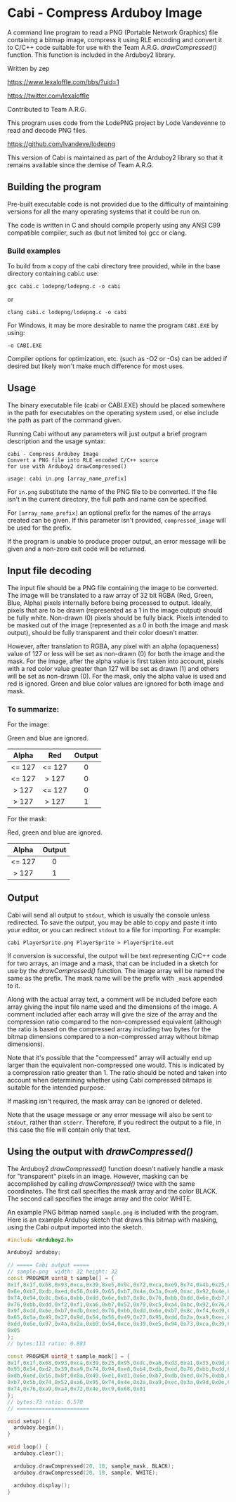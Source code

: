 # Cabi - Compress Arduboy Image

A command line program to read a PNG (Portable Network Graphics) file
containing a bitmap image, compress it using RLE encoding and convert it to
C/C++ code suitable for use with the Team A.R.G. *drawCompressed()* function.
This function is included in the Arduboy2 library.

Written by zep

https://www.lexaloffle.com/bbs/?uid=1

https://twitter.com/lexaloffle

Contributed to Team A.R.G.

This program uses code from the LodePNG project by Lode Vandevenne to read
and decode PNG files.

https://github.com/lvandeve/lodepng

This version of Cabi is maintained as part of the Arduboy2 library so that it
remains available since the demise of Team A.R.G.

## Building the program

Pre-built executable code is not provided due to the difficulty of maintaining
versions for all the many operating systems that it could be run on.

The code is written in C and should compile properly using any ANSI C99
compatible compiler, such as (but not limited to) gcc or clang.

### Build examples

To build from a copy of the cabi directory tree provided, while in the base
directory containing cabi.c use:

`gcc cabi.c lodepng/lodepng.c -o cabi`

or

`clang cabi.c lodepng/lodepng.c -o cabi`


For Windows, it may be more desirable to name the program `CABI.EXE` by using:

`-o CABI.EXE`

Compiler options for optimization, etc. (such as -O2 or -Os) can be added if
desired but likely won't make much difference for most uses.

## Usage

The binary executable file (cabi or CABI.EXE) should be placed somewhere in the
path for executables on the operating system used, or else include the path as
part of the command given.

Running Cabi without any parameters will just output a brief program
description and the usage syntax:

```text
cabi - Compress Arduboy Image
Convert a PNG file into RLE encoded C/C++ source
for use with Arduboy2 drawCompressed()

usage: cabi in.png [array_name_prefix]
```

For `in.png` substitute the name of the PNG file to be converted. If the file
isn't in the current directory, the full path and name can be specified.

For `[array_name_prefix]` an optional prefix for the names of the arrays created
can be given. If this parameter isn't provided, `compressed_image` will be used
for the prefix.

If the program is unable to produce proper output, an error message will be
given and a non-zero exit code will be returned.

## Input file decoding

The input file should be a PNG file containing the image to be converted. The
image will be translated to a raw array of 32 bit RGBA (Red, Green, Blue, Alpha)
pixels internally before being processed to output. Ideally, pixels that are to
be drawn (represented as a 1 in the image output) should be fully white.
Non-drawn (0) pixels should be fully black. Pixels intended to be masked out of
the image (represented as a 0 in both the image and mask output), should be
fully transparent and their color doesn't matter.

However, after translation to RGBA, any pixel with an alpha (opaqueness) value
of 127 or less will be set as non-drawn (0) for both the image and the mask.
For the image, after the alpha value is first taken into account, pixels with a
red color value greater than 127 will be set as drawn (1) and others will be
set as non-drawn (0). For the mask, only the alpha value is used and red is
ignored. Green and blue color values are ignored for both image and mask.

### To summarize:

For the image:

Green and blue are ignored.

| Alpha  |   Red   | Output |
|:------:|:-------:|:------:|
| <= 127 | <= 127  |   0    |
| <= 127 |  > 127  |   0    |
|  > 127 | <= 127  |   0    |
|  > 127 |  > 127  |   1    |

For the mask:

Red, green and blue are ignored.

| Alpha  | Output |
|:------:|:------:|
| <= 127 |   0    |
|  > 127 |   1    |

## Output

Cabi will send all output to `stdout`, which is usually the console unless
redirected. To save the output, you may be able to copy and paste it into your
editor, or you can redirect `stdout` to a file for importing. For example:

`cabi PlayerSprite.png PlayerSprite > PlayerSprite.out`

If conversion is successful, the output will be text representing C/C++ code
for two arrays, an image and a mask, that can be included in a sketch for use
by the *drawCompressed()* function. The image array will be named the same as
the prefix. The mask name will be the prefix with `_mask` appended to it.

Along with the actual array text, a comment will be included before each array
giving the input file name used and the dimensions of the image. A comment
included after each array will give the size of the array and the compression
ratio compared to the non-compressed equivalent (although the ratio is based
on the compressed array including two bytes for the bitmap dimensions compared
to a non-compressed array without bitmap dimensions).

Note that it's possible that the "compressed" array will actually end up
larger than the equivalent non-compressed one would. This is indicated by
a compression ratio greater than 1. The ratio should be noted and taken into
account when determining whether using Cabi compressed bitmaps is suitable for
the intended purpose.

If masking isn't required, the mask array can be ignored or deleted.

Note that the usage message or any error message will also be sent to `stdout`,
rather than `stderr`. Therefore, if you redirect the output to a file, in this
case the file will contain only that text.

## Using the output with *drawCompressed()*

The Arduboy2 *drawCompressed()* function doesn't natively handle a mask for
"transparent" pixels in an image. However, masking can be accomplished by
calling *drawCompressed()* twice with the same coordinates. The first call
specifies the mask array and the color BLACK. The second call specifies the
image array and the color WHITE.

An example PNG bitmap named `sample.png` is included with the program. Here is
an example Arduboy sketch that draws this bitmap with masking, using the Cabi
output imported into the sketch.

```cpp
#include <Arduboy2.h>

Arduboy2 arduboy;

// ===== Cabi output =====
// sample.png  width: 32 height: 32
const PROGMEM uint8_t sample[] = {
0x1f,0x1f,0x68,0x93,0xca,0x39,0xe5,0x9c,0x72,0xca,0xe9,0x74,0x4b,0x25,0x95,0xdc,
0x6e,0xb7,0xdb,0xed,0x56,0x49,0x65,0xb7,0x4a,0x3a,0xa9,0xac,0x92,0x4e,0x3a,0xa9,
0x74,0x94,0x8c,0x6a,0xbb,0xdd,0x6e,0xb7,0x8c,0x76,0xbb,0xdd,0x6e,0xb7,0xdb,0xed,
0x76,0xbb,0xdd,0xf2,0xf1,0xa6,0xb7,0x52,0x79,0xc5,0xa4,0xbc,0x92,0x76,0x1d,0x2f,
0x9f,0xdd,0x6e,0xb7,0xdb,0xed,0x76,0xbb,0xdd,0x6e,0xb7,0x8c,0xf4,0xd9,0x15,0x23,
0x65,0x5a,0x49,0x27,0x9d,0x54,0x56,0x49,0x27,0x95,0xdd,0x2a,0xa9,0xec,0x76,0xbb,
0xdd,0x6e,0x97,0x4a,0x2a,0xb9,0x54,0xce,0x39,0xe5,0x94,0x73,0xca,0x39,0x25,0xa3,
0x05
};
// bytes:113 ratio: 0.883

const PROGMEM uint8_t sample_mask[] = {
0x1f,0x1f,0x68,0x93,0xca,0x39,0x25,0x95,0xdc,0xa6,0xd3,0xa1,0x35,0x9d,0x4e,0x6f,
0x95,0x54,0xd2,0x39,0xa9,0x74,0x94,0xe8,0xb4,0xdb,0xed,0x76,0xbb,0xdd,0x6e,0xb7,
0xdb,0xed,0x16,0x8f,0x8a,0x49,0xe1,0xd1,0x6e,0xb7,0xdb,0xed,0x76,0xbb,0xdd,0x6e,
0xb7,0x5b,0x74,0x52,0xa6,0x95,0x74,0x4e,0x2a,0xa9,0xec,0x3a,0x9d,0x0e,0xad,0xe9,
0x74,0x76,0xa9,0xa4,0x72,0x4e,0xc9,0x68,0x01
};
// bytes:73 ratio: 0.570
// =======================

void setup() {
  arduboy.begin();
}

void loop() {
  arduboy.clear();

  arduboy.drawCompressed(20, 10, sample_mask, BLACK);
  arduboy.drawCompressed(20, 10, sample, WHITE);

  arduboy.display();
}
```

